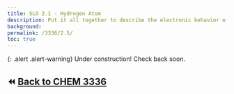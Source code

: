 ```yaml
---
title: SLO 2.1 - Hydrogen Atom
description: Put it all together to describe the electronic behavior of the simplest atom
background: 
permalink: /3336/2.5/
toc: true
---
```


{: .alert .alert-warning}
Under construction! Check back soon.

## :rewind: [Back to CHEM 3336](../)


